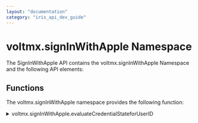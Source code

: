 ```yaml
---
layout: "documentation"
category: "iris_api_dev_guide"
---
```

                            


voltmx.signInWithApple Namespace
==============================

The SignInWithApple API contains the voltmx.signInWithApple Namespace and the following API elements:

Functions
---------

The voltmx.signInWithApple namespace provides the following function:

<details close markdown="block"><summary>voltmx.signInWithApple.evaluateCredentialStateforUserID</summary> 

* * *

The evaluateCredentialStateforUserID method is used to get the current state of an opaque user ID that was specified previously.

### Syntax

{% highlight VoltMx %}
voltmx.signInWithApple.evaluateCredentialStateforUserID(<userID>,<callback>);
{% endhighlight %}

### Input Parameters

<table style="width: 100%;mc-table-style: url('resources/tablestyles/basic.css');" class="TableStyle-Basic" cellspacing="0"><colgroup><col class="TableStyle-Basic-Column-Column1"> <col class="TableStyle-Basic-Column-Column1"></colgroup><tbody><tr class="TableStyle-Basic-Body-Body1"><td class="TableStyle-Basic-BodyE-Column1-Body1">Parameter</td><td class="TableStyle-Basic-BodyD-Column1-Body1">Description</td></tr><tr class="TableStyle-Basic-Body-Body1"><td class="TableStyle-Basic-BodyE-Column1-Body1">userID</td><td class="TableStyle-Basic-BodyD-Column1-Body1">An opaque user identifier that identifies the state of the SignInWithApple widget.</td></tr><tr class="TableStyle-Basic-Body-Body1"><td class="TableStyle-Basic-BodyB-Column1-Body1">callback</td><td class="TableStyle-Basic-BodyA-Column1-Body1">A callback function that returns one of the following 3 possible states: <br/> voltmx.signInWithApple.CREDENTIAL_STATE_REVOKED <br/>voltmx.signInWithApple.CREDENTIAL_STATE_AUTHORIZED <br/>voltmx.signInWithApple.CREDENTIAL_STATE_NOT_FOUND</td></tr></tbody></table>

### Example

{% highlight VoltMx %}
voltmx.signInWithApple.evaluateCredentialStateforUserID(result.user,callback3);  
function callback3(result) {  
    if(result == voltmx.signInWithApple.CREDENTIAL_STATE_REVOKED) {  
        alert("I AM Revoked");  
        alert("CredState :" + result);  
    }  
    if(result == voltmx.signInWithApple.CREDENTIAL_STATE_AUTHORIZED) {  
        alert("I AM Authorized");  
        alert("CredState :" + result);  
    }  
    if(result == voltmx.signInWithApple.CREDENTIAL_STATE_NOT_FOUND) {  
        alert("I AM Not found");  
        alert("CredState :" + result);  
    }  
}
{% endhighlight %}

### Return Value

String - Reference (CREDENTIAL\_STATE\_REVOKED)

### Platform Availability

iOS 13 or later

![](resources/prettify/onload.png)
